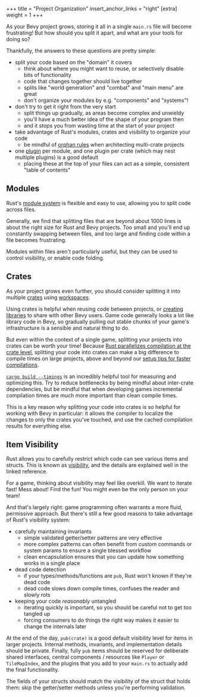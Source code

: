 +++
title = "Project Organization"
insert_anchor_links = "right"
[extra]
weight = 1
+++

As your Bevy project grows, storing it all in a single `main.rs` file will become frustrating!
But how should you split it apart, and what are your tools for doing so?

Thankfully, the answers to these questions are pretty simple:

- split your code based on the "domain" it covers
  - think about where you might want to reuse, or selectively disable bits of functionality
  - code that changes together should live together
  - splits like "world generation" and "combat" and "main menu" are great
  - don't organize your modules by e.g. "components" and "systems"!
- don't try to get it right from the very start
  - split things up gradually, as areas become complex and unwieldy
  - you'll have a much better idea of the shape of your program then
  - and it stops you from wasting time at the start of your project
- take advantage of Rust's modules, crates and visibility to organize your code
  - be mindful of [orphan rules] when architecting multi-crate projects
- one [plugin] per module, and one plugin per crate (which may nest multiple plugins) is a good default
  - placing these at the top of your files can act as a simple, consistent "table of contents"

[orphan rules]: https://doc.rust-lang.org/reference/items/implementations.html#orphan-rules
[plugin]: ./plugins.md

## Modules

Rust's [module system] is flexible and easy to use,
allowing you to split code across files.

Generally, we find that splitting files that are beyond about 1000 lines is
about the right size for Rust and Bevy projects.
Too small and you'll end up constantly swapping between files,
and too large and finding code within a file becomes frustrating.

Modules within files aren't particularly useful,
but they can be used to control visibility, or enable code folding.

[module system]: https://doc.rust-lang.org/book/ch07-02-defining-modules-to-control-scope-and-privacy.html

## Crates

As your project grows even further,
you should consider splitting it into multiple [crates] using [workspaces].

Using crates is helpful when reusing code between projects,
or [creating libraries] to share with other Bevy users.
Game code generally looks a lot like library code in Bevy,
so gradually pulling out stable chunks of your game's infrastructure is a sensible and natural thing to do.

But even within the context of a single game, splitting your projects into crates can be worth your time!
Because [Rust parallelizes compilation at the crate level], splitting your code into crates
can make a big difference to compile times on large projects,
above and beyond our [setup tips for faster compilations].

[`cargo build --timings`] is an incredibly helpful tool for measuring and optimizing this.
Try to reduce bottlenecks by being mindful about inter-crate dependencies,
but be mindful that when developing games incremental compilation times are much more important than clean compile times.

This is a key reason why splitting your code into crates is so helpful for working with Bevy in particular:
it allows the compiler to localize the changes to only the crates you've touched,
and use the cached compilation results for everything else.

[crates]: https://doc.rust-lang.org/book/ch07-01-packages-and-crates.html
[workspaces]: https://doc.rust-lang.org/cargo/reference/workspaces.html
[creating libraries]: ../releasing-projects/libraries-for-bevy.md
[Rust parallelizes compilation at the crate level]: https://www.feldera.com/blog/cutting-down-rust-compile-times-from-30-to-2-minutes-with-one-thousand-crates
[setup tips for faster compilations]: ../development-practices/fast-compiles.md
[`cargo build --timings`]: https://doc.rust-lang.org/cargo/reference/timings.html

## Item Visibility

Rust allows you to carefully restrict which code can see various items and structs.
This is known as [visibility], and the details are explained well in the linked reference.

For a game, thinking about visibility may feel like overkill.
We want to iterate fast! Mess about! Find the fun!
You might even be the only person on your team!

And that's largely right: game programming often warrants a more fluid, permissive approach.
But there's still a few good reasons to take advantage of Rust's visibility system:

- carefully maintaining invariants
  - simple validated getter/setter patterns are very effective
  - more complex patterns can often benefit from custom commands or system params to ensure a single blessed workflow
  - clean encapsulation ensures that you can update how something works in a single place
- dead code detection
  - if your types/methods/functions are `pub`, Rust won't known if they're dead code
  - dead code slows down compile times, confuses the reader and slowly rots
- keeping your code *reasonably* untangled
  - iterating quickly is important, so you should be careful not to get too tangled up
  - forcing consumers to do things the right way makes it easier to change the internals later

At the end of the day, `pub(crate)` is a good default visibility level for items in larger projects.
Internal methods, invariants, and implementation details should be private.
Finally, fully `pub` items should be reserved for deliberate shared interfaces,
central components / resources like `Player` or `TileMapIndex`, and the plugins that
you add to your `main.rs` to actually add the final functionality.

The fields of your structs should match the visibility of the struct that holds them:
skip the getter/setter methods unless you're performing validation.

[visibility]: https://doc.rust-lang.org/reference/visibility-and-privacy.html
